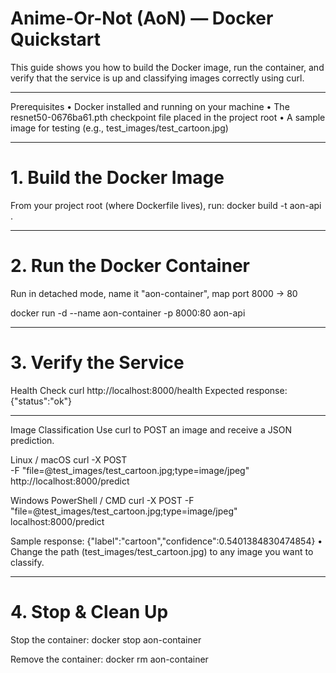 # Anime-Or-Not (AoN) — Docker Quickstart



This guide shows you how to build the Docker image, run the container, and verify that the service is up and classifying images correctly using curl.



________________________________________
Prerequisites
•	Docker installed and running on your machine
•	The resnet50-0676ba61.pth checkpoint file placed in the project root
•	A sample image for testing (e.g., test_images/test_cartoon.jpg)
________________________________________
# 1. Build the Docker Image
From your project root (where Dockerfile lives), run:
docker build -t aon-api .

________________________________________
# 2. Run the Docker Container
Run in detached mode, name it "aon-container", map port 8000 -> 80

docker run -d --name aon-container -p 8000:80 aon-api

________________________________________
# 3. Verify the Service
Health Check
curl http://localhost:8000/health
Expected response:
{"status":"ok"}
________________________________________
Image Classification
Use curl to POST an image and receive a JSON prediction.

Linux / macOS
curl -X POST \
  -F "file=@test_images/test_cartoon.jpg;type=image/jpeg" \
  http://localhost:8000/predict

Windows PowerShell / CMD
curl -X POST -F "file=@test_images/test_cartoon.jpg;type=image/jpeg" localhost:8000/predict

Sample response:
{"label":"cartoon","confidence":0.5401384830474854}
•	Change the path (test_images/test_cartoon.jpg) to any image you want to classify.

________________________________________
# 4. Stop & Clean Up
Stop the container:
docker stop aon-container

Remove the container:
docker rm aon-container

